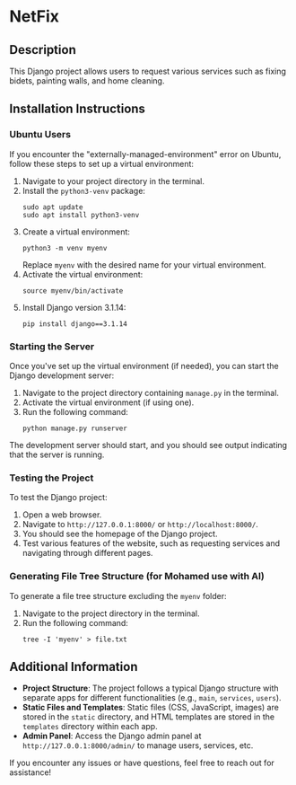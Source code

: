 # NetFix

## Description
This Django project allows users to request various services such as fixing bidets, painting walls, and home cleaning.

## Installation Instructions

### Ubuntu Users
If you encounter the "externally-managed-environment" error on Ubuntu, follow these steps to set up a virtual environment:

1. Navigate to your project directory in the terminal.
2. Install the `python3-venv` package:
    ```
    sudo apt update
    sudo apt install python3-venv
    ```
3. Create a virtual environment:
    ```
    python3 -m venv myenv
    ```
   Replace `myenv` with the desired name for your virtual environment.
4. Activate the virtual environment:
    ```
    source myenv/bin/activate
    ```
5. Install Django version 3.1.14:
    ```
    pip install django==3.1.14
    ```

### Starting the Server

Once you've set up the virtual environment (if needed), you can start the Django development server:

1. Navigate to the project directory containing `manage.py` in the terminal.
2. Activate the virtual environment (if using one).
3. Run the following command:
    ```
    python manage.py runserver
    ```

The development server should start, and you should see output indicating that the server is running.

### Testing the Project

To test the Django project:

1. Open a web browser.
2. Navigate to `http://127.0.0.1:8000/` or `http://localhost:8000/`.
3. You should see the homepage of the Django project.
4. Test various features of the website, such as requesting services and navigating through different pages.

### Generating File Tree Structure (for Mohamed use with AI)

To generate a file tree structure excluding the `myenv` folder:

1. Navigate to the project directory in the terminal.
2. Run the following command:
    ```
    tree -I 'myenv' > file.txt
    ```

## Additional Information

- **Project Structure**: The project follows a typical Django structure with separate apps for different functionalities (e.g., `main`, `services`, `users`).
- **Static Files and Templates**: Static files (CSS, JavaScript, images) are stored in the `static` directory, and HTML templates are stored in the `templates` directory within each app.
- **Admin Panel**: Access the Django admin panel at `http://127.0.0.1:8000/admin/` to manage users, services, etc.

If you encounter any issues or have questions, feel free to reach out for assistance!
